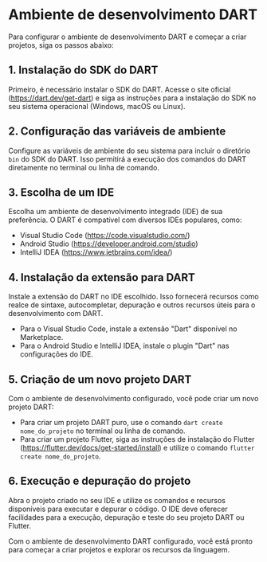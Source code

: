 # Ambiente de desenvolvimento DART

Para configurar o ambiente de desenvolvimento DART e começar a criar projetos, siga os passos abaixo:

## 1. Instalação do SDK do DART

Primeiro, é necessário instalar o SDK do DART. Acesse o site oficial (https://dart.dev/get-dart) e siga as instruções para a instalação do SDK no seu sistema operacional (Windows, macOS ou Linux).

## 2. Configuração das variáveis de ambiente

Configure as variáveis de ambiente do seu sistema para incluir o diretório `bin` do SDK do DART. Isso permitirá a execução dos comandos do DART diretamente no terminal ou linha de comando.

## 3. Escolha de um IDE

Escolha um ambiente de desenvolvimento integrado (IDE) de sua preferência. O DART é compatível com diversos IDEs populares, como:

- Visual Studio Code (https://code.visualstudio.com/)
- Android Studio (https://developer.android.com/studio)
- IntelliJ IDEA (https://www.jetbrains.com/idea/)

## 4. Instalação da extensão para DART

Instale a extensão do DART no IDE escolhido. Isso fornecerá recursos como realce de sintaxe, autocompletar, depuração e outros recursos úteis para o desenvolvimento com DART.

- Para o Visual Studio Code, instale a extensão "Dart" disponível no Marketplace.
- Para o Android Studio e IntelliJ IDEA, instale o plugin "Dart" nas configurações do IDE.

## 5. Criação de um novo projeto DART

Com o ambiente de desenvolvimento configurado, você pode criar um novo projeto DART:

- Para criar um projeto DART puro, use o comando `dart create nome_do_projeto` no terminal ou linha de comando.
- Para criar um projeto Flutter, siga as instruções de instalação do Flutter (https://flutter.dev/docs/get-started/install) e utilize o comando `flutter create nome_do_projeto`.

## 6. Execução e depuração do projeto

Abra o projeto criado no seu IDE e utilize os comandos e recursos disponíveis para executar e depurar o código. O IDE deve oferecer facilidades para a execução, depuração e teste do seu projeto DART ou Flutter.

Com o ambiente de desenvolvimento DART configurado, você está pronto para começar a criar projetos e explorar os recursos da linguagem.
